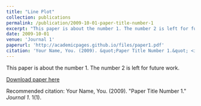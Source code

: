 ```yaml
---
title: "Line Plot"
collection: publications
permalink: /publication/2009-10-01-paper-title-number-1
excerpt: "This paper is about the number 1. The number 2 is left for future work. 1<br/><img src='/images/Line.jpg'>"
date: 2009-10-01
venue: 'Journal 1'
paperurl: 'http://academicpages.github.io/files/paper1.pdf'
citation: 'Your Name, You. (2009). &quot;Paper Title Number 1.&quot; <i>Journal 1</i>. 1(1).'
---
```

This paper is about the number 1. The number 2 is left for future work.

[Download paper here](http://academicpages.github.io/files/paper1.pdf)

Recommended citation: Your Name, You. (2009). "Paper Title Number 1." <i>Journal 1</i>. 1(1).